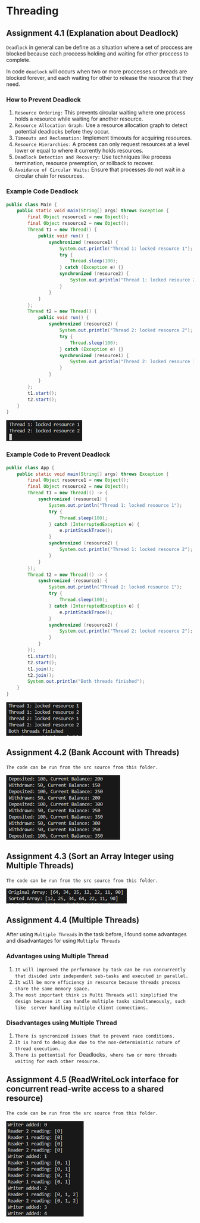 # Threading

## Assignment 4.1 (Explanation about Deadlock)

`Deadlock` in general can be define as a situation where a set of proccess are blocked because each proccess holding and waiting for other proccess to complete.

In code `deadlock` will occurs when two or more proccesses or threads are blocked forever, and each waiting for other to release the resource that they need.

### How to Prevent Deadlock

1. `Resource Ordering:` This prevents circular waiting where one process holds a resource while waiting for another resource.
2. `Resource Allocation Graph:` Use a resource allocation graph to detect potential deadlocks before they occur.
3. `Timeouts and Reclamation:` Implement timeouts for acquiring resources.
4. `Resource Hierarchies:` A process can only request resources at a level lower or equal to where it currently holds resources.
5. `Deadlock Detection and Recovery:` Use techniques like process termination, resource preemption, or rollback to recover.
6. `Avoidance of Circular Waits:` Ensure that processes do not wait in a circular chain for resources.

### Example Code Deadlock
```java
public class Main {
    public static void main(String[] args) throws Exception {
        final Object resource1 = new Object();
        final Object resource2 = new Object();
        Thread t1 = new Thread() {
            public void run() {
                synchronized (resource1) {
                    System.out.println("Thread 1: locked resource 1");
                    try {
                        Thread.sleep(100);
                    } catch (Exception e) {}
                    synchronized (resource2) {
                        System.out.println("Thread 1: locked resource 2");
                    }
                }
            }
        };
        Thread t2 = new Thread() {
            public void run() {
                synchronized (resource2) {
                    System.out.println("Thread 2: locked resource 2");
                    try {
                        Thread.sleep(100);
                    } catch (Exception e) {}
                    synchronized (resource1) {
                        System.out.println("Thread 2: locked resource 1");
                    }
                }
            }
        };
        t1.start();
        t2.start();
    }  
}
```
![Deadlock Prevented](img/Deadlock%20Thread.png)

### Example Code to Prevent Deadlock
```java
public class App {
    public static void main(String[] args) throws Exception {
        final Object resource1 = new Object();
        final Object resource2 = new Object();
        Thread t1 = new Thread(() -> {
            synchronized (resource1) {
                System.out.println("Thread 1: locked resource 1");
                try {
                    Thread.sleep(100);
                } catch (InterruptedException e) {
                    e.printStackTrace();
                }
                synchronized (resource2) {
                    System.out.println("Thread 1: locked resource 2");
                }
            }
        });
        Thread t2 = new Thread(() -> {
            synchronized (resource1) {
                System.out.println("Thread 2: locked resource 1");
                try {
                    Thread.sleep(100);
                } catch (InterruptedException e) {
                    e.printStackTrace();
                }
                synchronized (resource2) {
                    System.out.println("Thread 2: locked resource 2");
                }
            }
        });
        t1.start();
        t2.start();
        t1.join();
        t2.join();
        System.out.println("Both threads finished");
    }
}
```
![Deadlock Prevented](img/Deadlock%20Resolved.png)

## Assignment 4.2 (Bank Account with Threads)

`The code can be run from the src source from this folder.`

![Deadlock Prevented](img/Bank%20Account.png)

## Assignment 4.3 (Sort an Array Integer using Multiple Threads)

`The code can be run from the src source from this folder.`

![Deadlock Prevented](img/Sort%20Array%20Int.png)

## Assignment 4.4 (Multiple Threads)

After using `Multiple Threads` in the task before, I found some advantages and disadvantages for using `Multiple Threads`

### Advantages using Multiple Thread

1. `It will improved the performance by task can be run concurrently that divided into independent sub-tasks and executed in parallel.`
2. `It will be more efficiency in resource because threads process share the same memory space.`
3. `The most important think is Multi Threads will simplified the design because it can handle multiple tasks simultaneously, such like  server handling multiple client connections.`

### Disadvantages using Multiple Thread

1. `There is syncronized issues that to prevent race conditions.`
2. `It is hard to debug due due to the non-deterministic nature of thread execution.`
3. `There is pottential for `Deadlocks`, where two or more threads waiting for each other resource.`

## Assignment 4.5 (ReadWriteLock interface for concurrent read-write access to a shared resource)

`The code can be run from the src source from this folder.`

![Deadlock Prevented](img/Shared%20Resource.png)